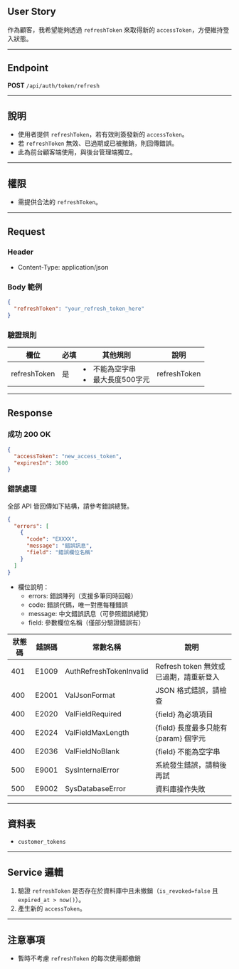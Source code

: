 ## User Story

作為顧客，我希望能夠透過 `refreshToken` 來取得新的 `accessToken`，方便維持登入狀態。

---

## Endpoint

**POST** `/api/auth/token/refresh`

---

## 說明

- 使用者提供 `refreshToken`，若有效則簽發新的 `accessToken`。
- 若 `refreshToken` 無效、已過期或已被撤銷，則回傳錯誤。
- 此為前台顧客端使用，與後台管理端獨立。

---

## 權限

- 需提供合法的 `refreshToken`。

---

## Request

### Header

- Content-Type: application/json

### Body 範例

```json
{
  "refreshToken": "your_refresh_token_here"
}
```

### 驗證規則

| 欄位         | 必填 | 其他規則                            | 說明         |
| ------------ | ---- | ----------------------------------- | ------------ |
| refreshToken | 是   | <li>不能為空字串<li>最大長度500字元 | refreshToken |

---

## Response

### 成功 200 OK

```json
{
  "accessToken": "new_access_token",
  "expiresIn": 3600
}
```

### 錯誤處理

全部 API 皆回傳如下結構，請參考錯誤總覽。

```json
{
  "errors": [
    {
      "code": "EXXXX",
      "message": "錯誤訊息",
      "field": "錯誤欄位名稱"
    }
  ]
}
```

- 欄位說明：
  - errors: 錯誤陣列（支援多筆同時回報）
  - code: 錯誤代碼，唯一對應每種錯誤
  - message: 中文錯誤訊息（可參照錯誤總覽）
  - field: 參數欄位名稱（僅部分驗證錯誤有）

| 狀態碼 | 錯誤碼 | 常數名稱                | 說明                                   |
| ------ | ------ | ----------------------- | -------------------------------------- |
| 401    | E1009  | AuthRefreshTokenInvalid | Refresh token 無效或已過期，請重新登入 |
| 400    | E2001  | ValJsonFormat           | JSON 格式錯誤，請檢查                  |
| 400    | E2020  | ValFieldRequired        | {field} 為必填項目                     |
| 400    | E2024  | ValFieldMaxLength       | {field} 長度最多只能有 {param} 個字元  |
| 400    | E2036  | ValFieldNoBlank         | {field} 不能為空字串                   |
| 500    | E9001  | SysInternalError        | 系統發生錯誤，請稍後再試               |
| 500    | E9002  | SysDatabaseError        | 資料庫操作失敗                         |


---

## 資料表

- `customer_tokens`

---

## Service 邏輯

1. 驗證 `refreshToken` 是否存在於資料庫中且未撤銷（`is_revoked=false` 且 `expired_at > now()`）。
2. 產生新的 `accessToken`。

---

## 注意事項

- 暫時不考慮 `refreshToken` 的每次使用都撤銷
